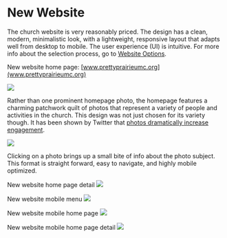 # New Website

The church website is very reasonably priced. The design has a clean, modern, minimalistic look, with a lightweight, responsive layout that adapts well from desktop to mobile. The user experience (UI) is intuitive.
For more info about the selection process, go to [Website Options](website_options.md). 

New website home page: [www.prettyprairieumc.org](www.prettyprairieumc.org)<br>

[![](new-marketing-materials/new-website-home-page.jpg)](http://prettyprairieumc.org)

Rather than one prominent homepage photo, the homepage features a charming patchwork quilt of photos that represent a variety of people and activities in the church. This design was not just chosen for its variety though. It has been shown by Twitter that [photos dramatically increase engagement](https://blog.twitter.com/2014/what-fuels-a-tweets-engagement).

[![](new-marketing-materials/twitter-engagement-photos.jpg)](https://blog.twitter.com/2014/what-fuels-a-tweets-engagement)

Clicking on a photo brings up a small bite of info about the photo subject. This format is straight forward, easy to navigate, and highly mobile optimized. 

New website home page detail
[![](new-marketing-materials/new-website-home-page-detail-shortened.jpg)](http://www.prettyprairieumc.org/#/worship)

New website mobile menu
[![](new-marketing-materials/new-website-menu.jpg)](http://prettyprairieumc.org)

New website mobile home page
[![](new-marketing-materials/new-website-mobile-home-page.jpg)](http://prettyprairieumc.org)

New website mobile home page detail
[![](new-marketing-materials/new-website-mobile-home-page-detail-shortened.jpg)](http://prettyprairieumc.org)

